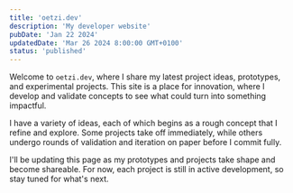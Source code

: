 ```yaml
---
title: 'oetzi.dev'
description: 'My developer website'
pubDate: 'Jan 22 2024'
updatedDate: 'Mar 26 2024 8:00:00 GMT+0100'
status: 'published'
---
```


Welcome to `oetzi.dev`, where I share my latest project ideas, prototypes, and experimental projects. This site is a place for innovation, where I develop and validate concepts to see what could turn into something impactful.

I have a variety of ideas, each of which begins as a rough concept that I refine and explore. Some projects take off immediately, while others undergo rounds of validation and iteration on paper before I commit fully.

I'll be updating this page as my prototypes and projects take shape and become shareable. For now, each project is still in active development, so stay tuned for what's next.

